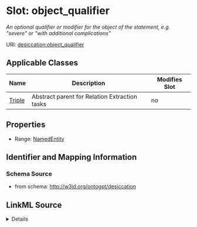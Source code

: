 

# Slot: object_qualifier


_An optional qualifier or modifier for the object of the statement, e.g. "severe" or "with additional complications"_



URI: [desiccation:object_qualifier](http://w3id.org/ontogpt/desiccationobject_qualifier)



<!-- no inheritance hierarchy -->





## Applicable Classes

| Name | Description | Modifies Slot |
| --- | --- | --- |
| [Triple](Triple.md) | Abstract parent for Relation Extraction tasks |  no  |







## Properties

* Range: [NamedEntity](NamedEntity.md)





## Identifier and Mapping Information







### Schema Source


* from schema: http://w3id.org/ontogpt/desiccation




## LinkML Source

<details>
```yaml
name: object_qualifier
description: An optional qualifier or modifier for the object of the statement, e.g.
  "severe" or "with additional complications"
from_schema: http://w3id.org/ontogpt/desiccation
rank: 1000
alias: object_qualifier
owner: Triple
domain_of:
- Triple
range: NamedEntity

```
</details>
